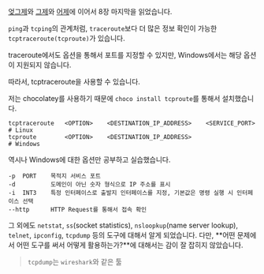 [엊그제](./2024-02-06_회고_[8장]%20서버%20네트워크%20기본.md)와 [그제](./2024-02-07_회고_[8장]%20서버%20네트워크%20기본%202회차.md)와 [어제](./2024-02-08_회고_[8장]%20서버%20네트워크%20기본%203회차)에 이어서 8장 마지막을 읽었습니다.

`ping`과 `tcping`의 관계처럼, `traceroute`보다 더 많은 정보 확인이 가능한 `tcptraceroute(tcproute)`가 있습니다.

traceroute에서도 옵션을 통해서 포트를 지정할 수 있지만, Windows에서는 해당 옵션이 지원되지 않습니다.

따라서, tcptraceroute을 사용할 수 있습니다.

저는 chocolatey를 사용하기 때문에 `choco install tcproute`를 통해서 설치했습니다.

```shell
tcptraceroute   <OPTION>    <DESTINATION_IP_ADDRESS>    <SERVICE_PORT>      # Linux  
tcproute        <OPTION>    <DESTINATION_IP_ADDRESS>                        # Windows
```

역시나 Windows에 대한 옵션만 공부하고 실습했습니다.

```shell
-p  PORT    목적지 서비스 포트
-d          도메인이 아닌 숫자 형식으로 IP 주소를 표시
-i  INT3    특정 인터페이스로 출발지 인터페이스를 지정, 기본값은 명령 실행 시 인터페이스 선택
--http      HTTP Request를 통해서 접속 확인
```

그 외에도 `netstat`, `ss`(socket statistics), `nsloopkup`(name server lookup), `telnet`, `ipconfig`, `tcpdump` 등의 도구에 대해서 알게 되었습니다. 다만, **어떤 문제에서 어떤 도구를 써서 어떻게 활용하는가?**에 대해서는 감이 잘 잡히지 않았습니다.

> `tcpdump`는 `wireshark`와 같은 툴